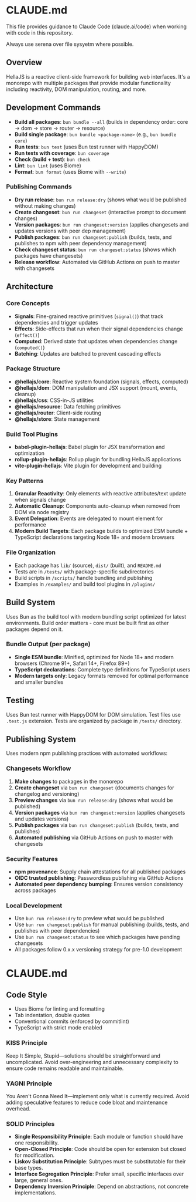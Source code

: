 # CLAUDE.md

This file provides guidance to Claude Code (claude.ai/code) when working with code in this repository.

Always use serena over file sysyetm where possible.

## Overview

HellaJS is a reactive client-side framework for building web interfaces. It's a monorepo with multiple packages that provide modular functionality including reactivity, DOM manipulation, routing, and more.

## Development Commands

- **Build all packages**: `bun bundle --all` (builds in dependency order: core → dom → store → router → resource)
- **Build single package**: `bun bundle <package-name>` (e.g., `bun bundle core`)
- **Run tests**: `bun test` (uses Bun test runner with HappyDOM)
- **Run tests with coverage**: `bun coverage`
- **Check (build + test)**: `bun check`
- **Lint**: `bun lint` (uses Biome)
- **Format**: `bun format` (uses Biome with `--write`)

### Publishing Commands

- **Dry run release**: `bun run release:dry` (shows what would be published without making changes)
- **Create changeset**: `bun run changeset` (interactive prompt to document changes)
- **Version packages**: `bun run changeset:version` (applies changesets and updates versions with peer dep management)
- **Publish packages**: `bun run changeset:publish` (builds, tests, and publishes to npm with peer dependency management)
- **Check changeset status**: `bun run changeset:status` (shows which packages have changesets)
- **Release workflow**: Automated via GitHub Actions on push to master with changesets

## Architecture

### Core Concepts
- **Signals**: Fine-grained reactive primitives (`signal()`) that track dependencies and trigger updates
- **Effects**: Side-effects that run when their signal dependencies change (`effect()`)
- **Computed**: Derived state that updates when dependencies change (`computed()`)
- **Batching**: Updates are batched to prevent cascading effects

### Package Structure
- **@hellajs/core**: Reactive system foundation (signals, effects, computed)
- **@hellajs/dom**: DOM manipulation and JSX support (mount, events, cleanup)
- **@hellajs/css**: CSS-in-JS utilities
- **@hellajs/resource**: Data fetching primitives
- **@hellajs/router**: Client-side routing
- **@hellajs/store**: State management

### Build Tool Plugins
- **babel-plugin-hellajs**: Babel plugin for JSX transformation and optimization
- **rollup-plugin-hellajs**: Rollup plugin for bundling HellaJS applications
- **vite-plugin-hellajs**: Vite plugin for development and building

### Key Patterns
1. **Granular Reactivity**: Only elements with reactive attributes/text update when signals change
2. **Automatic Cleanup**: Components auto-cleanup when removed from DOM via node registry
3. **Event Delegation**: Events are delegated to mount element for performance
4. **Modern Build Targets**: Each package builds to optimized ESM bundle + TypeScript declarations targeting Node 18+ and modern browsers

### File Organization
- Each package has `lib/` (source), `dist/` (built), and `README.md`
- Tests are in `/tests/` with package-specific subdirectories
- Build scripts in `/scripts/` handle bundling and publishing
- Examples in `/examples/` and build tool plugins in `/plugins/`

## Build System

Uses Bun as the build tool with modern bundling script optimized for latest environments. Build order matters - core must be built first as other packages depend on it.

### Bundle Output (per package)
- **Single ESM bundle**: Minified, optimized for Node 18+ and modern browsers (Chrome 91+, Safari 14+, Firefox 89+)
- **TypeScript declarations**: Complete type definitions for TypeScript users
- **Modern targets only**: Legacy formats removed for optimal performance and smaller bundles

## Testing

Uses Bun test runner with HappyDOM for DOM simulation. Test files use `.test.js` extension. Tests are organized by package in `/tests/` directory.

## Publishing System

Uses modern npm publishing practices with automated workflows:

### Changesets Workflow
1. **Make changes** to packages in the monorepo
2. **Create changeset** via `bun run changeset` (documents changes for changelog and versioning)
3. **Preview changes** via `bun run release:dry` (shows what would be published)
4. **Version packages** via `bun run changeset:version` (applies changesets and updates versions)
5. **Publish packages** via `bun run changeset:publish` (builds, tests, and publishes)
6. **Automated publishing** via GitHub Actions on push to master with changesets

### Security Features
- **npm provenance**: Supply chain attestations for all published packages
- **OIDC trusted publishing**: Passwordless publishing via GitHub Actions
- **Automated peer dependency bumping**: Ensures version consistency across packages

### Local Development
- Use `bun run release:dry` to preview what would be published
- Use `bun run changeset:publish` for manual publishing (builds, tests, and publishes with peer dependencies)
- Use `bun run changeset:status` to see which packages have pending changesets
- All packages follow 0.x.x versioning strategy for pre-1.0 development

# CLAUDE.md

## Code Style

- Uses Biome for linting and formatting
- Tab indentation, double quotes
- Conventional commits (enforced by commitlint)
- TypeScript with strict mode enabled

### KISS Principle

Keep It Simple, Stupid—solutions should be straightforward and uncomplicated. Avoid over-engineering and unnecessary complexity to ensure code remains readable and maintainable.

### YAGNI Principle

You Aren't Gonna Need It—implement only what is currently required. Avoid adding speculative features to reduce code bloat and maintenance overhead.

### SOLID Principles

- **Single Responsibility Principle**: Each module or function should have one responsibility.
- **Open-Closed Principle**: Code should be open for extension but closed for modification.
- **Liskov Substitution Principle**: Subtypes must be substitutable for their base types.
- **Interface Segregation Principle**: Prefer small, specific interfaces over large, general ones.
- **Dependency Inversion Principle**: Depend on abstractions, not concrete implementations.
